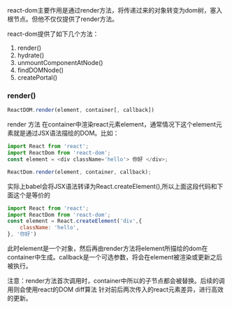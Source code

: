 react-dom主要作用是通过render方法，将传递过来的对象转变为dom树，塞入根节点。但他不仅仅提供了render方法。

react-dom提供了如下几个方法：

1. render()
2. hydrate()
3. unmountComponentAtNode()
4. findDOMNode()
5. createPortal()

### render()

```javascript
ReactDOM.render(element, container[, callback])
```

render 方法 在container中渲染react元素element，通常情况下这个element元素就是通过JSX语法描绘的DOM。比如：

```javascript
import React from 'react';
import ReactDom from 'react-dom';
const element = <div className='hello'> 你好 </div>;

ReactDom.render(element, container, callback);
```

实际上babel会将JSX语法转译为React.createElement(),所以上面这段代码和下面这个是等价的

```javascript
import React from 'react';
import ReactDom from 'react-dom';
const element = React.createElement('div',{
    className: 'hello',
}, '你好')
```

此时element是一个对象，然后再由render方法将element所描绘的dom在container中生成。callback是一个可选参数，将会在element被渲染或更新之后被执行。

注意：render方法首次调用时，container中所以的子节点都会被替换。后续的调用则会使用react的DOM diff算法 针对前后两次传入的react元素差异，进行高效的更新。